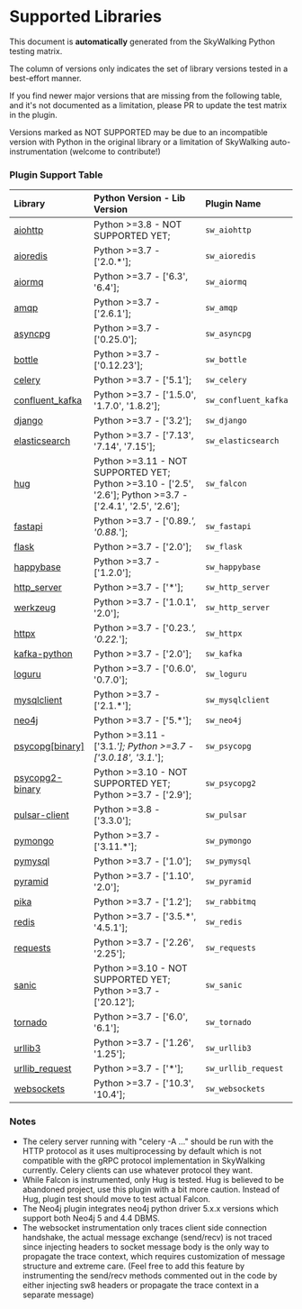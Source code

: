 # Supported Libraries
This document is **automatically** generated from the SkyWalking Python testing matrix.

The column of versions only indicates the set of library versions tested in a best-effort manner.

If you find newer major versions that are missing from the following table, and it's not documented as a limitation,
please PR to update the test matrix in the plugin.

Versions marked as NOT SUPPORTED may be due to
an incompatible version with Python in the original library
or a limitation of SkyWalking auto-instrumentation (welcome to contribute!)

### Plugin Support Table
| Library | Python Version - Lib Version | Plugin Name |
| :--- | :--- | :--- |
| [aiohttp](https://docs.aiohttp.org) | Python >=3.8 - NOT SUPPORTED YET;  | `sw_aiohttp` |
| [aioredis](https://aioredis.readthedocs.io/) | Python >=3.7 - ['2.0.*'];  | `sw_aioredis` |
| [aiormq](https://pypi.org/project/aiormq/) | Python >=3.7 - ['6.3', '6.4'];  | `sw_aiormq` |
| [amqp](https://pypi.org/project/amqp/) | Python >=3.7 - ['2.6.1'];  | `sw_amqp` |
| [asyncpg](https://github.com/MagicStack/asyncpg) | Python >=3.7 - ['0.25.0'];  | `sw_asyncpg` |
| [bottle](http://bottlepy.org/docs/dev/) | Python >=3.7 - ['0.12.23'];  | `sw_bottle` |
| [celery](https://docs.celeryq.dev) | Python >=3.7 - ['5.1'];  | `sw_celery` |
| [confluent_kafka](https://www.confluent.io/) | Python >=3.7 - ['1.5.0', '1.7.0', '1.8.2'];  | `sw_confluent_kafka` |
| [django](https://www.djangoproject.com/) | Python >=3.7 - ['3.2'];  | `sw_django` |
| [elasticsearch](https://github.com/elastic/elasticsearch-py) | Python >=3.7 - ['7.13', '7.14', '7.15'];  | `sw_elasticsearch` |
| [hug](https://falcon.readthedocs.io/en/stable/) | Python >=3.11 - NOT SUPPORTED YET; Python >=3.10 - ['2.5', '2.6']; Python >=3.7 - ['2.4.1', '2.5', '2.6'];  | `sw_falcon` |
| [fastapi](https://fastapi.tiangolo.com) | Python >=3.7 - ['0.89.*', '0.88.*'];  | `sw_fastapi` |
| [flask](https://flask.palletsprojects.com) | Python >=3.7 - ['2.0'];  | `sw_flask` |
| [happybase](https://happybase.readthedocs.io) | Python >=3.7 - ['1.2.0'];  | `sw_happybase` |
| [http_server](https://docs.python.org/3/library/http.server.html) | Python >=3.7 - ['*'];  | `sw_http_server` |
| [werkzeug](https://werkzeug.palletsprojects.com/) | Python >=3.7 - ['1.0.1', '2.0'];  | `sw_http_server` |
| [httpx](https://www.python-httpx.org/) | Python >=3.7 - ['0.23.*', '0.22.*'];  | `sw_httpx` |
| [kafka-python](https://kafka-python.readthedocs.io) | Python >=3.7 - ['2.0'];  | `sw_kafka` |
| [loguru](https://pypi.org/project/loguru/) | Python >=3.7 - ['0.6.0', '0.7.0'];  | `sw_loguru` |
| [mysqlclient](https://mysqlclient.readthedocs.io/) | Python >=3.7 - ['2.1.*'];  | `sw_mysqlclient` |
| [neo4j](https://neo4j.com/docs/python-manual/5/) | Python >=3.7 - ['5.*'];  | `sw_neo4j` |
| [psycopg[binary]](https://www.psycopg.org/) | Python >=3.11 - ['3.1.*']; Python >=3.7 - ['3.0.18', '3.1.*'];  | `sw_psycopg` |
| [psycopg2-binary](https://www.psycopg.org/) | Python >=3.10 - NOT SUPPORTED YET; Python >=3.7 - ['2.9'];  | `sw_psycopg2` |
| [pulsar-client](https://github.com/apache/pulsar-client-python) | Python >=3.8 - ['3.3.0'];  | `sw_pulsar` |
| [pymongo](https://pymongo.readthedocs.io) | Python >=3.7 - ['3.11.*'];  | `sw_pymongo` |
| [pymysql](https://pymysql.readthedocs.io/en/latest/) | Python >=3.7 - ['1.0'];  | `sw_pymysql` |
| [pyramid](https://trypyramid.com) | Python >=3.7 - ['1.10', '2.0'];  | `sw_pyramid` |
| [pika](https://pika.readthedocs.io) | Python >=3.7 - ['1.2'];  | `sw_rabbitmq` |
| [redis](https://github.com/andymccurdy/redis-py/) | Python >=3.7 - ['3.5.*', '4.5.1'];  | `sw_redis` |
| [requests](https://requests.readthedocs.io/en/master/) | Python >=3.7 - ['2.26', '2.25'];  | `sw_requests` |
| [sanic](https://sanic.readthedocs.io/en/latest) | Python >=3.10 - NOT SUPPORTED YET; Python >=3.7 - ['20.12'];  | `sw_sanic` |
| [tornado](https://www.tornadoweb.org) | Python >=3.7 - ['6.0', '6.1'];  | `sw_tornado` |
| [urllib3](https://urllib3.readthedocs.io/en/latest/) | Python >=3.7 - ['1.26', '1.25'];  | `sw_urllib3` |
| [urllib_request](https://docs.python.org/3/library/urllib.request.html) | Python >=3.7 - ['*'];  | `sw_urllib_request` |
| [websockets](https://websockets.readthedocs.io) | Python >=3.7 - ['10.3', '10.4'];  | `sw_websockets` |
### Notes
- The celery server running with "celery -A ..." should be run with the HTTP protocol
as it uses multiprocessing by default which is not compatible with the gRPC protocol implementation
in SkyWalking currently. Celery clients can use whatever protocol they want.
- While Falcon is instrumented, only Hug is tested.
Hug is believed to be abandoned project, use this plugin with a bit more caution.
Instead of Hug, plugin test should move to test actual Falcon.
- The Neo4j plugin integrates neo4j python driver 5.x.x versions which
support both Neo4j 5 and 4.4 DBMS.
- The websocket instrumentation only traces client side connection handshake,
the actual message exchange (send/recv) is not traced since injecting headers to socket message
body is the only way to propagate the trace context, which requires customization of message structure
and extreme care. (Feel free to add this feature by instrumenting the send/recv methods commented out in the code
by either injecting sw8 headers or propagate the trace context in a separate message)

